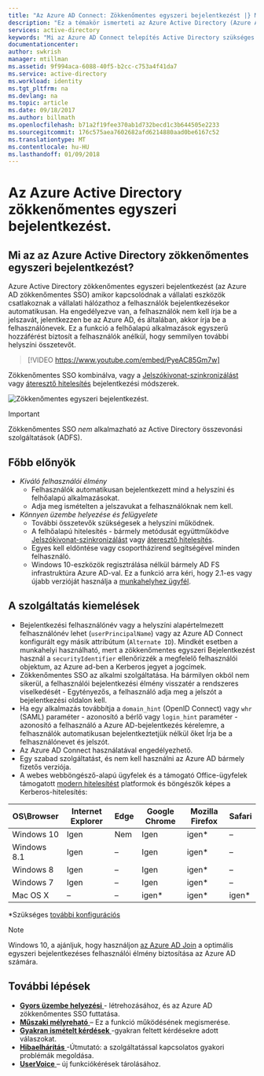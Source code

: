 ```yaml
---
title: "Az Azure AD Connect: Zökkenőmentes egyszeri bejelentkezést |} Microsoft Docs"
description: "Ez a témakör ismerteti az Azure Active Directory (Azure AD) zökkenőmentes egyszeri bejelentkezést és hogyan lehetővé teszi, hogy valódi egyszeri bejelentkezést a vállalati asztali felhasználók a vállalati hálózaton belüli adja meg."
services: active-directory
keywords: "Mi az Azure AD Connect telepítés Active Directory szükséges összetevőket az Azure AD, SSO, egyszeri bejelentkezést."
documentationcenter: 
author: swkrish
manager: mtillman
ms.assetid: 9f994aca-6088-40f5-b2cc-c753a4f41da7
ms.service: active-directory
ms.workload: identity
ms.tgt_pltfrm: na
ms.devlang: na
ms.topic: article
ms.date: 09/18/2017
ms.author: billmath
ms.openlocfilehash: b71a2f19fee370ab1d732becd1c3b644505e2233
ms.sourcegitcommit: 176c575aea7602682afd6214880aad0be6167c52
ms.translationtype: MT
ms.contentlocale: hu-HU
ms.lasthandoff: 01/09/2018
---
```

# <a name="azure-active-directory-seamless-single-sign-on"></a>Az Azure Active Directory zökkenőmentes egyszeri bejelentkezést.

## <a name="what-is-azure-active-directory-seamless-single-sign-on"></a>Mi az az Azure Active Directory zökkenőmentes egyszeri bejelentkezést?

Azure Active Directory zökkenőmentes egyszeri bejelentkezést (az Azure AD zökkenőmentes SSO) amikor kapcsolódnak a vállalati eszközök csatlakoznak a vállalati hálózathoz a felhasználók bejelentkezésekor automatikusan. Ha engedélyezve van, a felhasználók nem kell írja be a jelszavát, jelentkezzen be az Azure AD, és általában, akkor írja be a felhasználónevek. Ez a funkció a felhőalapú alkalmazások egyszerű hozzáférést biztosít a felhasználók anélkül, hogy semmilyen további helyszíni összetevőt.

>[!VIDEO https://www.youtube.com/embed/PyeAC85Gm7w]

Zökkenőmentes SSO kombinálva, vagy a [Jelszókivonat-szinkronizálást](active-directory-aadconnectsync-implement-password-synchronization.md) vagy [áteresztő hitelesítés](active-directory-aadconnect-pass-through-authentication.md) bejelentkezési módszerek.

![Zökkenőmentes egyszeri bejelentkezést.](./media/active-directory-aadconnect-sso/sso1.png)

>[!IMPORTANT]
>Zökkenőmentes SSO _nem_ alkalmazható az Active Directory összevonási szolgáltatások (ADFS).

## <a name="key-benefits"></a>Főbb előnyök

- *Kiváló felhasználói élmény*
  - Felhasználók automatikusan bejelentkezett mind a helyszíni és felhőalapú alkalmazásokat.
  - Adja meg ismételten a jelszavukat a felhasználóknak nem kell.
- *Könnyen üzembe helyezése és felügyelete*
  - További összetevők szükségesek a helyszíni működnek.
  - A felhőalapú hitelesítés - bármely metódusát együttműködve [Jelszókivonat-szinkronizálást](active-directory-aadconnectsync-implement-password-synchronization.md) vagy [áteresztő hitelesítés](active-directory-aadconnect-pass-through-authentication.md).
  - Egyes kell eldöntése vagy csoportházirend segítségével minden felhasználó.
  - Windows 10-eszközök regisztrálása nélkül bármely AD FS infrastruktúra Azure AD-val. Ez a funkció arra kéri, hogy 2.1-es vagy újabb verzióját használja a [munkahelyhez ügyfél](https://www.microsoft.com/download/details.aspx?id=53554).

## <a name="feature-highlights"></a>A szolgáltatás kiemelések

- Bejelentkezési felhasználónév vagy a helyszíni alapértelmezett felhasználónév lehet (`userPrincipalName`) vagy az Azure AD Connect konfigurált egy másik attribútum (`Alternate ID`). Mindkét esetben a munkahelyi használható, mert a zökkenőmentes egyszeri Bejelentkezést használ a `securityIdentifier` ellenőrizzék a megfelelő felhasználói objektum, az Azure ad-ben a Kerberos jegyet a jogcímek.
- Zökkenőmentes SSO az alkalmi szolgáltatása. Ha bármilyen okból nem sikerül, a felhasználói bejelentkezési élmény visszatér a rendszeres viselkedését - Egytényezős, a felhasználó adja meg a jelszót a bejelentkezési oldalon kell.
- Ha egy alkalmazás továbbítja a `domain_hint` (OpenID Connect) vagy `whr` (SAML) paraméter - azonosító a bérlő vagy `login_hint` paraméter - azonosító a felhasználó a Azure AD-bejelentkezés kérelemre, a felhasználók automatikusan bejelentkeztetjük nélkül őket Írja be a felhasználónevet és jelszót.
- Az Azure AD Connect használatával engedélyezhető.
- Egy szabad szolgáltatást, és nem kell használni az Azure AD bármely fizetős verziója.
- A webes webböngésző-alapú ügyfelek és a támogató Office-ügyfelek támogatott [modern hitelesítést](https://aka.ms/modernauthga) platformok és böngészők képes a Kerberos-hitelesítés:

| OS\Browser |Internet Explorer|Edge|Google Chrome|Mozilla Firefox|Safari|
| --- | --- |--- | --- | --- | -- 
|Windows 10|Igen|Nem|Igen|igen\*|–
|Windows 8.1|Igen|–|Igen|igen\*|–
|Windows 8|Igen|–|Igen|igen\*|–
|Windows 7|Igen|–|Igen|igen\*|–
|Mac OS X|–|–|igen\*|igen\*|igen\*

\*Szükséges [további konfigurációs](active-directory-aadconnect-sso-quick-start.md#browser-considerations)

>[!NOTE]
>Windows 10, a ajánljuk, hogy használjon [az Azure AD Join](../active-directory-azureadjoin-overview.md) a optimális egyszeri bejelentkezéses felhasználói élmény biztosítása az Azure AD számára.

## <a name="next-steps"></a>További lépések

- [**Gyors üzembe helyezési** ](active-directory-aadconnect-sso-quick-start.md) - létrehozásához, és az Azure AD zökkenőmentes SSO futtatása.
- [**Műszaki mélyreható** ](active-directory-aadconnect-sso-how-it-works.md) – Ez a funkció működésének megismerése.
- [**Gyakran ismételt kérdések** ](active-directory-aadconnect-sso-faq.md) -gyakran feltett kérdésekre adott válaszokat.
- [**Hibaelhárítás** ](active-directory-aadconnect-troubleshoot-sso.md) -Útmutató: a szolgáltatással kapcsolatos gyakori problémák megoldása.
- [**UserVoice** ](https://feedback.azure.com/forums/169401-azure-active-directory/category/160611-directory-synchronization-aad-connect) – új funkciókérések tárolásához.
